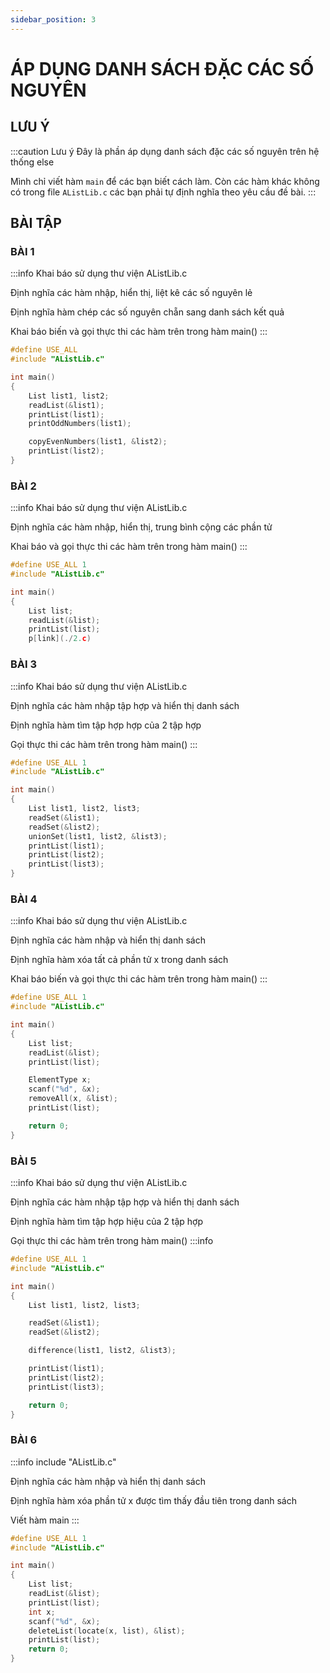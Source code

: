 ```yaml
---
sidebar_position: 3
---
```


# ÁP DỤNG DANH SÁCH ĐẶC CÁC SỐ NGUYÊN

## LƯU Ý

:::caution Lưu ý
Đây là phần áp dụng danh sách đặc các số nguyên trên hệ thống else

Mình chỉ viết hàm `main` để các bạn biết cách làm. Còn các hàm khác không có trong file `AListLib.c` các bạn phải tự định nghĩa theo yêu cầu đề bài.
:::

## BÀI TẬP

### BÀI 1

:::info
Khai báo sử dụng thư viện AListLib.c

Định nghĩa các hàm nhập, hiển thị, liệt kê các số nguyên lẻ

Định nghĩa hàm chép các số nguyên chẵn sang danh sách kết quả  

Khai báo biến và gọi thực thi các hàm trên trong hàm main()
:::

```c
#define USE_ALL
#include "AListLib.c"

int main()
{
    List list1, list2;
    readList(&list1);
    printList(list1);
    printOddNumbers(list1);

    copyEvenNumbers(list1, &list2);
    printList(list2);
}
```

### BÀI 2

:::info
Khai báo sử dụng thư viện AListLib.c

Định nghĩa các hàm nhập, hiển thị, trung bình cộng các phần tử  

Khai báo và gọi thực thi các hàm trên trong hàm main()
:::

```c
#define USE_ALL 1
#include "AListLib.c"

int main()
{
    List list;
    readList(&list);
    printList(list);
    p[link](./2.c)
```

### BÀI 3

:::info
Khai báo sử dụng thư viện AListLib.c

Định nghĩa các hàm nhập tập hợp và hiển thị danh sách

Định nghĩa hàm tìm tập hợp hợp của 2 tập hợp  

Gọi thực thi các hàm trên trong hàm main()
:::

```c
#define USE_ALL 1
#include "AListLib.c"

int main()
{
    List list1, list2, list3;
    readSet(&list1);
    readSet(&list2);
    unionSet(list1, list2, &list3);
    printList(list1);
    printList(list2);
    printList(list3);
}
```

### BÀI 4

:::info
Khai báo sử dụng thư viện AListLib.c

Định nghĩa các hàm nhập và hiển thị danh sách

Định nghĩa hàm xóa tất cả phần tử x trong danh sách  

Khai báo biến và gọi thực thi các hàm trên trong hàm main()
:::

```c
#define USE_ALL 1
#include "AListLib.c"

int main()
{
    List list;
    readList(&list);
    printList(list);

    ElementType x;
    scanf("%d", &x);
    removeAll(x, &list);
    printList(list);

    return 0;
}
```

### BÀI 5

:::info
Khai báo sử dụng thư viện AListLib.c

Định nghĩa các hàm nhập tập hợp và hiển thị danh sách

Định nghĩa hàm tìm tập hợp hiệu của 2 tập hợp  

Gọi thực thi các hàm trên trong hàm main()
:::info

```c
#define USE_ALL 1
#include "AListLib.c"

int main()
{
    List list1, list2, list3;

    readSet(&list1);
    readSet(&list2);

    difference(list1, list2, &list3);

    printList(list1);
    printList(list2);
    printList(list3);

    return 0;
}
```

### BÀI 6

:::info
include "AListLib.c"

Định nghĩa các hàm nhập và hiển thị danh sách  

Định nghĩa hàm xóa phần tử x được tìm thấy đầu tiên trong danh sách  

Viết hàm main
:::

```c
#define USE_ALL 1
#include "AListLib.c"

int main()
{
    List list;
    readList(&list);
    printList(list);
    int x;
    scanf("%d", &x);
    deleteList(locate(x, list), &list);
    printList(list);
    return 0;
}
```
